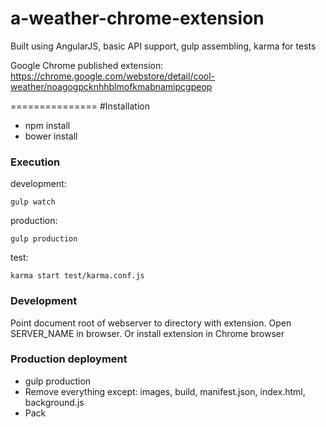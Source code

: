 a-weather-chrome-extension
===============

Built using AngularJS, basic API support, gulp assembling, karma for tests

Google Chrome published extension: https://chrome.google.com/webstore/detail/cool-weather/noagogpcknhhblmofkmabnamipcgpeop

===============
#Installation

* npm install
* bower install

### Execution

development:

    gulp watch

production:

    gulp production

test:

    karma start test/karma.conf.js

### Development

Point document root of webserver to directory with extension. Open SERVER_NAME in browser. Or install extension in Chrome browser

### Production deployment

* gulp production
* Remove everything except: images, build, manifest.json, index.html, background.js
* Pack
